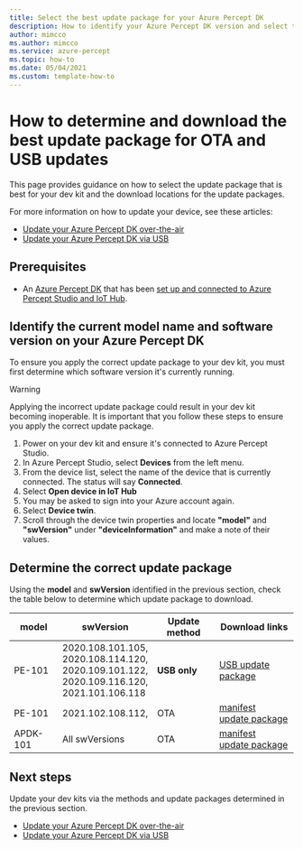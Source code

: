 ```yaml
---
title: Select the best update package for your Azure Percept DK
description: How to identify your Azure Percept DK version and select the best update package for it 
author: mimcco
ms.author: mimcco
ms.service: azure-percept
ms.topic: how-to
ms.date: 05/04/2021
ms.custom: template-how-to
---
```


# How to determine and download the best update package for OTA and USB updates

This page provides guidance on how to select the update package that is best for your dev kit and the download locations for the update packages.

For more information on how to update your device, see these articles:
- [Update your Azure Percept DK over-the-air](https://docs.microsoft.com/azure/azure-percept/how-to-update-over-the-air)
- [Update your Azure Percept DK via USB](https://docs.microsoft.com/azure/azure-percept/how-to-update-via-usb)


## Prerequisites

- An [Azure Percept DK](https://go.microsoft.com/fwlink/?linkid=2155270) that has been [set up and connected to Azure Percept Studio and IoT Hub](https://docs.microsoft.com/azure/azure-percept/quickstart-percept-dk-set-up).

## Identify the current model name and software version on your Azure Percept DK
To ensure you apply the correct update package to your dev kit, you must first determine which software version it's currently running.

> [!WARNING]
> Applying the incorrect update package could result in your dev kit becoming inoperable. It is important that you follow these steps to ensure you apply the correct update package.

1. Power on your dev kit and ensure it's connected to Azure Percept Studio.
1. In Azure Percept Studio, select **Devices** from the left menu.
1. From the device list, select the name of the device that is currently connected. The status will say **Connected**.
1. Select **Open device in IoT Hub**
1. You may be asked to sign into your Azure account again.
1. Select **Device twin**.
1. Scroll through the device twin properties and locate **"model"** and **"swVersion"** under **"deviceInformation"** and make a note of their values.

## Determine the correct update package
Using the **model** and **swVersion** identified in the previous section, check the table below to determine which update package to download.


|model  |swVersion  |Update method  |Download links  |
|---------|---------|---------|---------|
|PE-101     |2020.108.101.105, <br>2020.108.114.120, <br>2020.109.101.122, <br>2020.109.116.120, <br>2021.101.106.118        |**USB only**         |[USB update package](https://go.microsoft.com/fwlink/?linkid=2155734)         |
|PE-101     |2021.102.108.112, <br>         |OTA         |[manifest](https://go.microsoft.com/fwlink/?linkid=2155625)<br>[update package](https://go.microsoft.com/fwlink/?linkid=2161538)          |
|APDK-101     |All swVersions        |OTA         | [manifest](https://go.microsoft.com/fwlink/?linkid=2162292)<br>[update package](https://go.microsoft.com/fwlink/?linkid=2161538)        |



## Next steps
Update your dev kits via the methods and update packages determined in the previous section.
- [Update your Azure Percept DK over-the-air](https://docs.microsoft.com/azure/azure-percept/how-to-update-over-the-air)
- [Update your Azure Percept DK via USB](https://docs.microsoft.com/azure/azure-percept/how-to-update-via-usb)

